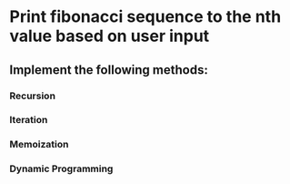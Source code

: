 # Print fibonacci sequence to the nth value based on user input
## Implement the following methods:
### Recursion
### Iteration
### Memoization
### Dynamic Programming
